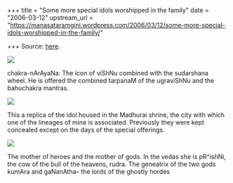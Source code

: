 +++
title = "Some more special idols worshipped in the family"
date = "2006-03-12"
upstream_url = "https://manasataramgini.wordpress.com/2006/03/12/some-more-special-idols-worshipped-in-the-family/"

+++
Source: [here](https://manasataramgini.wordpress.com/2006/03/12/some-more-special-idols-worshipped-in-the-family/).



![](https://i1.wp.com/photos1.blogger.com/blogger/2010/410/320/chakranArAyaNa_frame.jpg)

[](http://photos1.blogger.com/blogger/2010/410/1600/chakranArAyaNa_frame.jpg)

chakra-nArAyaNa: The icon of viShNu combined with the sudarshana wheel. He is offered the combined tarpanaM of the ugraviShNu and the bahuchakra mantras.

[![](https://i2.wp.com/photos1.blogger.com/blogger/2010/410/320/natarAja_frame.jpg)](http://photos1.blogger.com/blogger/2010/410/1600/natarAja_frame.jpg)

This a replica of the idol housed in the Madhurai shrine, the city with which one of the lineages of mine is associated. Previously they were kept concealed except on the days of the special offerings.

[![](https://i1.wp.com/photos1.blogger.com/blogger/2010/410/320/kumara_gaNanAthAmba_frame.jpg)](http://photos1.blogger.com/blogger/2010/410/1600/kumara_gaNanAthAmba_frame.jpg)

The mother of heroes and the mother of gods. In the vedas she is pR^ishNi, the cow of the bull of the heavens, rudra. The geneatrix of the two gods kumAra and gaNanAtha– the lords of the ghostly hordes

